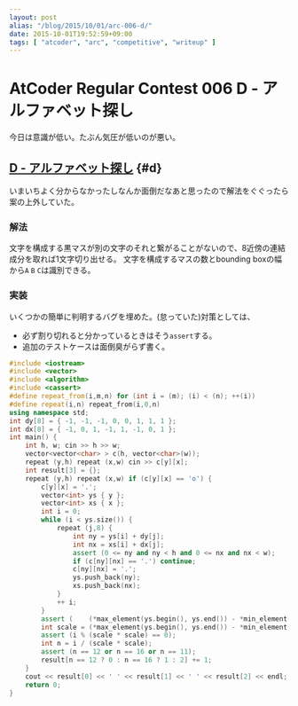 ```yaml
---
layout: post
alias: "/blog/2015/10/01/arc-006-d/"
date: 2015-10-01T19:52:59+09:00
tags: [ "atcoder", "arc", "competitive", "writeup" ]
---
```


# AtCoder Regular Contest 006 D - アルファベット探し

今日は意識が低い。たぶん気圧が低いのが悪い。

<!-- more -->

## [D - アルファベット探し](https://beta.atcoder.jp/contests/arc006/tasks/arc006_4) {#d}

いまいちよく分からなかったしなんか面倒だなあと思ったので解法をぐぐったら案の上外していた。

### 解法

文字を構成する黒マスが別の文字のそれと繋がることがないので、8近傍の連結成分を取れば1文字切り出せる。
文字を構成するマスの数とbounding boxの幅から`A` `B` `C`は識別できる。

### 実装

いくつかの簡単に判明するバグを埋めた。(怠っていた)対策としては、

-   必ず割り切れると分かっているときはそう`assert`する。
-   追加のテストケースは面倒臭がらず書く。

``` c++
#include <iostream>
#include <vector>
#include <algorithm>
#include <cassert>
#define repeat_from(i,m,n) for (int i = (m); (i) < (n); ++(i))
#define repeat(i,n) repeat_from(i,0,n)
using namespace std;
int dy[8] = { -1, -1, -1, 0, 0, 1, 1, 1 };
int dx[8] = { -1, 0, 1, -1, 1, -1, 0, 1 };
int main() {
    int h, w; cin >> h >> w;
    vector<vector<char> > c(h, vector<char>(w));
    repeat (y,h) repeat (x,w) cin >> c[y][x];
    int result[3] = {};
    repeat (y,h) repeat (x,w) if (c[y][x] == 'o') {
        c[y][x] = '.';
        vector<int> ys { y };
        vector<int> xs { x };
        int i = 0;
        while (i < ys.size()) {
            repeat (j,8) {
                int ny = ys[i] + dy[j];
                int nx = xs[i] + dx[j];
                assert (0 <= ny and ny < h and 0 <= nx and nx < w);
                if (c[ny][nx] == '.') continue;
                c[ny][nx] = '.';
                ys.push_back(ny);
                xs.push_back(nx);
            }
            ++ i;
        }
        assert (    (*max_element(ys.begin(), ys.end()) - *min_element(ys.begin(), ys.end()) + 1) % 5 == 0);
        int scale = (*max_element(ys.begin(), ys.end()) - *min_element(ys.begin(), ys.end()) + 1) / 5;
        assert (i % (scale * scale) == 0);
        int n = i / (scale * scale);
        assert (n == 12 or n == 16 or n == 11);
        result[n == 12 ? 0 : n == 16 ? 1 : 2] += 1;
    }
    cout << result[0] << ' ' << result[1] << ' ' << result[2] << endl;
    return 0;
}
```
